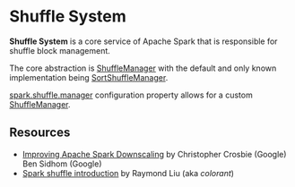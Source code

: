 # Shuffle System

**Shuffle System** is a core service of Apache Spark that is responsible for shuffle block management.

The core abstraction is [ShuffleManager](ShuffleManager.md) with the default and only known implementation being [SortShuffleManager](SortShuffleManager.md).

[spark.shuffle.manager](../configuration-properties.md#spark.shuffle.manager) configuration property allows for a custom [ShuffleManager](ShuffleManager.md).

## Resources

* [Improving Apache Spark Downscaling](https://databricks.com/session_eu19/improving-apache-spark-downscaling) by Christopher Crosbie (Google) Ben Sidhom (Google)
* [Spark shuffle introduction](http://www.slideshare.net/colorant/spark-shuffle-introduction) by Raymond Liu (aka _colorant_)
